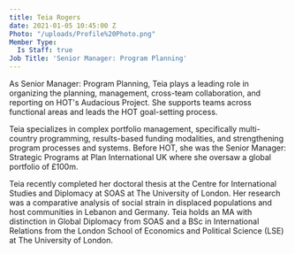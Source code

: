 ```yaml
---
title: Teia Rogers
date: 2021-01-05 10:45:00 Z
Photo: "/uploads/Profile%20Photo.png"
Member Type:
  Is Staff: true
Job Title: 'Senior Manager: Program Planning'
---
```


As Senior Manager: Program Planning, Teia plays a leading role in organizing the planning, management, cross-team collaboration, and reporting on HOT's Audacious Project. She supports teams across functional areas and leads the HOT goal-setting process.

Teia specializes in complex portfolio management, specifically multi-country programming, results-based funding modalities, and strengthening program processes and systems. Before HOT, she was the Senior Manager: Strategic Programs at Plan International UK where she oversaw a global portfolio of £100m.

Teia recently completed her doctoral thesis at the Centre for International Studies and Diplomacy at SOAS at The University of London. Her research was a comparative analysis of social strain in displaced populations and host communities in Lebanon and Germany. Teia holds an MA with distinction in Global Diplomacy from SOAS and a BSc in International Relations from the London School of Economics and Political Science (LSE) at The University of London.
